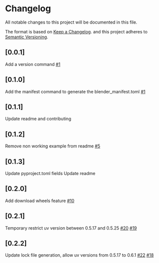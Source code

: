 # Changelog

All notable changes to this project will be documented in this file.

The format is based on [Keep a Changelog](https://keepachangelog.com/en/1.1.0/).
and this project adheres to [Semantic Versioning](https://semver.org/spec/v2.0.0.html).

## [0.0.1]

Add a version command [#1](https://github.com/Maxioum/Peeler/pull/1)

## [0.1.0]

Add the manifest command to generate the blender_manifest.toml [#1](https://github.com/Maxioum/Peeler/pull/3)

## [0.1.1]

Update readme and contributing

## [0.1.2]

Remove non working example from readme [#5](https://github.com/Maxioum/Peeler/pull/5)

## [0.1.3]

Update pyproject.toml fields
Update readme

## [0.2.0]

Add download wheels feature [#10](https://github.com/Maxioum/Peeler/pull/10)

## [0.2.1]

Temporary restrict uv version between 0.5.17 and 0.5.25 [#20](https://github.com/Maxioum/Peeler/pull/20) [#19](https://github.com/Maxioum/Peeler/issues/19)

## [0.2.2]

Update lock file generation, allow uv versions from 0.5.17 to 0.6.1 [#22](https://github.com/Maxioum/Peeler/pull/22) [#18](https://github.com/Maxioum/Peeler/issues/18)
